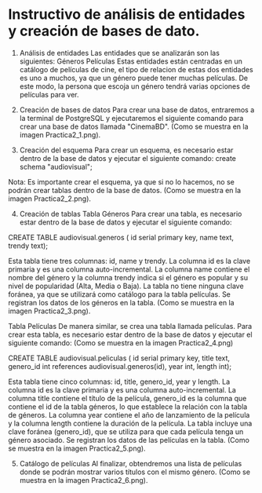 # Instructivo de análisis de entidades y creación de bases de dato.
1. Análisis de entidades
Las entidades que se analizarán son las siguientes:
Géneros
Películas
Estas entidades están centradas en un catálogo de películas de cine, el tipo de relacion de estas dos entidades es uno a muchos, ya que un género puede tener muchas películas. De este modo, la persona que escoja un género tendrá varias opciones de películas para ver. 

2. Creación de bases de datos
Para crear una base de datos, entraremos a la terminal de PostgreSQL y ejecutaremos el siguiente comando para crear una base de datos llamada "CinemaBD". (Como se muestra en la imagen Practica2_1.png).

3. Creación del esquema
Para crear un esquema, es necesario estar dentro de la base de datos y ejecutar el siguiente comando:
create schema "audiovisual";

Nota: Es importante crear el esquema, ya que si no lo hacemos, no se podrán crear tablas dentro de la base de datos. (Como se muestra en la imagen Practica2_2.png).

4. Creación de tablas
Tabla Géneros
Para crear una tabla, es necesario estar dentro de la base de datos y ejecutar el siguiente comando:

CREATE TABLE audiovisual.generos (  id serial primary key, name text, trendy text);

Esta tabla tiene tres columnas: id, name y trendy. La columna id es la clave primaria y es una columna auto-incremental. La columna name contiene el nombre del género y la columna trendy indica si el género es popular y su nivel de popularidad (Alta, Media o Baja). La tabla no tiene ninguna clave foránea, ya que se utilizará como catálogo para la tabla películas. Se registran los datos de los géneros en la tabla. (Como se muestra en la imagen Practica2_3.png).

Tabla Películas
De manera similar, se crea una tabla llamada películas. Para crear esta tabla, es necesario estar dentro de la base de datos y ejecutar el siguiente comando: (Como se muestra en la imagen Practica2_4.png)

CREATE TABLE audiovisual.peliculas (  id serial primary key, title text, genero_id int references audiovisual.generos(id), year int, length int);

Esta tabla tiene cinco columnas: id, title, genero_id, year y length. La columna id es la clave primaria y es una columna auto-incremental. La columna title contiene el título de la película, genero_id es la columna que contiene el id de la tabla géneros, lo que establece la relación con la tabla de géneros. La columna year contiene el año de lanzamiento de la película y la columna length contiene la duración de la película. La tabla incluye una clave foránea (genero_id), que se utiliza para que cada película tenga un género asociado. Se registran los datos de las películas en la tabla. (Como se muestra en la imagen Practica2_5.png).

5. Catálogo de películas
Al finalizar, obtendremos una lista de películas donde se podrán mostrar varios títulos con el mismo género. (Como se muestra en la imagen Practica2_6.png).

    